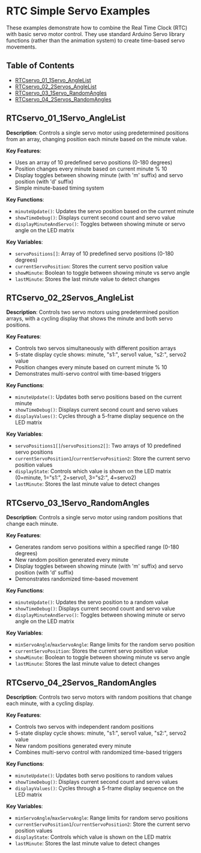 # RTC Simple Servo Examples

These examples demonstrate how to combine the Real Time Clock (RTC) with basic servo motor control. They use standard Arduino Servo library functions (rather than the animation system) to create time-based servo movements.

## Table of Contents
- [RTCservo_01_1Servo_AngleList](#rtcservo_01_1servo_anglelist)
- [RTCservo_02_2Servos_AngleList](#rtcservo_02_2servos_anglelist)
- [RTCservo_03_1Servo_RandomAngles](#rtcservo_03_1servo_randomangles)
- [RTCservo_04_2Servos_RandomAngles](#rtcservo_04_2servos_randomangles)

## RTCservo_01_1Servo_AngleList

**Description**: Controls a single servo motor using predetermined positions from an array, changing position each minute based on the minute value.

**Key Features**:
- Uses an array of 10 predefined servo positions (0-180 degrees)
- Position changes every minute based on current minute % 10
- Display toggles between showing minute (with 'm' suffix) and servo position (with 'd' suffix)
- Simple minute-based timing system

**Key Functions**:
- `minuteUpdate()`: Updates the servo position based on the current minute
- `showTimeDebug()`: Displays current second count and servo value
- `displayMinuteAndServo()`: Toggles between showing minute or servo angle on the LED matrix

**Key Variables**:
- `servoPositions[]`: Array of 10 predefined servo positions (0-180 degrees)
- `currentServoPosition`: Stores the current servo position value
- `showMinute`: Boolean to toggle between showing minute vs servo angle
- `lastMinute`: Stores the last minute value to detect changes

## RTCservo_02_2Servos_AngleList

**Description**: Controls two servo motors using predetermined position arrays, with a cycling display that shows the minute and both servo positions.

**Key Features**:
- Controls two servos simultaneously with different position arrays
- 5-state display cycle shows: minute, "s1:", servo1 value, "s2:", servo2 value
- Position changes every minute based on current minute % 10
- Demonstrates multi-servo control with time-based triggers

**Key Functions**:
- `minuteUpdate()`: Updates both servo positions based on the current minute
- `showTimeDebug()`: Displays current second count and servo values
- `displayValues()`: Cycles through a 5-frame display sequence on the LED matrix

**Key Variables**:
- `servoPositions1[]`/`servoPositions2[]`: Two arrays of 10 predefined servo positions
- `currentServoPosition1`/`currentServoPosition2`: Store the current servo position values
- `displayState`: Controls which value is shown on the LED matrix (0=minute, 1="s1:", 2=servo1, 3="s2:", 4=servo2)
- `lastMinute`: Stores the last minute value to detect changes

## RTCservo_03_1Servo_RandomAngles

**Description**: Controls a single servo motor using random positions that change each minute.

**Key Features**:
- Generates random servo positions within a specified range (0-180 degrees)
- New random position generated every minute
- Display toggles between showing minute (with 'm' suffix) and servo position (with 'd' suffix)
- Demonstrates randomized time-based movement

**Key Functions**:
- `minuteUpdate()`: Updates the servo position to a random value
- `showTimeDebug()`: Displays current second count and servo value
- `displayMinuteAndServo()`: Toggles between showing minute or servo angle on the LED matrix

**Key Variables**:
- `minServoAngle`/`maxServoAngle`: Range limits for the random servo position
- `currentServoPosition`: Stores the current servo position value
- `showMinute`: Boolean to toggle between showing minute vs servo angle
- `lastMinute`: Stores the last minute value to detect changes

## RTCservo_04_2Servos_RandomAngles

**Description**: Controls two servo motors with random positions that change each minute, with a cycling display.

**Key Features**:
- Controls two servos with independent random positions
- 5-state display cycle shows: minute, "s1:", servo1 value, "s2:", servo2 value
- New random positions generated every minute
- Combines multi-servo control with randomized time-based triggers

**Key Functions**:
- `minuteUpdate()`: Updates both servo positions to random values
- `showTimeDebug()`: Displays current second count and servo values
- `displayValues()`: Cycles through a 5-frame display sequence on the LED matrix

**Key Variables**:
- `minServoAngle`/`maxServoAngle`: Range limits for random servo positions
- `currentServoPosition1`/`currentServoPosition2`: Store the current servo position values
- `displayState`: Controls which value is shown on the LED matrix
- `lastMinute`: Stores the last minute value to detect changes
